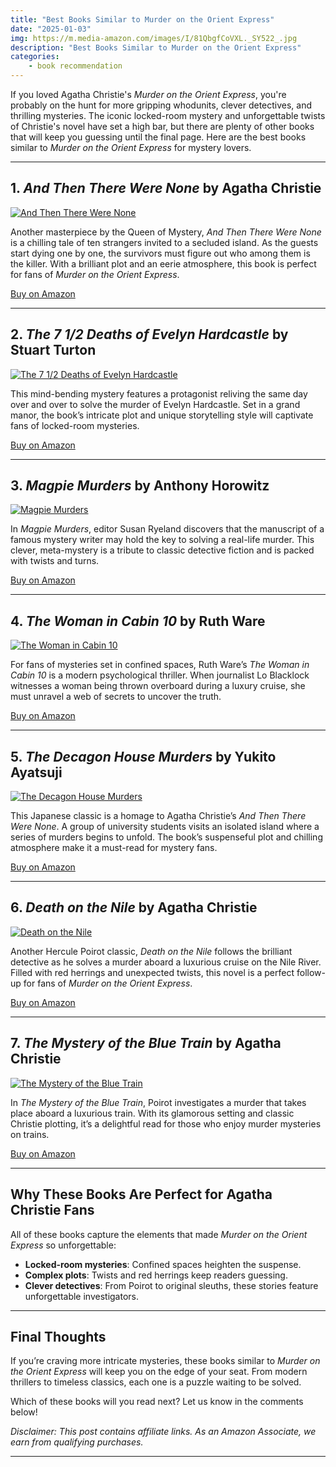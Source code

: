 ```yaml
---
title: "Best Books Similar to Murder on the Orient Express"
date: "2025-01-03"
img: https://m.media-amazon.com/images/I/81QbgfCoVXL._SY522_.jpg
description: "Best Books Similar to Murder on the Orient Express"
categories:
    - book recommendation
---
```



If you loved Agatha Christie's *Murder on the Orient Express*, you're probably on the hunt for more gripping whodunits, clever detectives, and thrilling mysteries. The iconic locked-room mystery and unforgettable twists of Christie's novel have set a high bar, but there are plenty of other books that will keep you guessing until the final page. Here are the best books similar to *Murder on the Orient Express* for mystery lovers.

---

## 1. *And Then There Were None* by Agatha Christie
[![And Then There Were None](https://m.media-amazon.com/images/I/81QbgfCoVXL._SY522_.jpg)](https://amzn.to/3W5uTpv)

Another masterpiece by the Queen of Mystery, *And Then There Were None* is a chilling tale of ten strangers invited to a secluded island. As the guests start dying one by one, the survivors must figure out who among them is the killer. With a brilliant plot and an eerie atmosphere, this book is perfect for fans of *Murder on the Orient Express*.

[Buy on Amazon](https://amzn.to/3W5uTpv)

---

## 2. *The 7 1/2 Deaths of Evelyn Hardcastle* by Stuart Turton
[![The 7 1/2 Deaths of Evelyn Hardcastle](https://m.media-amazon.com/images/I/71FkrD8KbDL._SY522_.jpg)](https://amzn.to/4fIR38b)

This mind-bending mystery features a protagonist reliving the same day over and over to solve the murder of Evelyn Hardcastle. Set in a grand manor, the book’s intricate plot and unique storytelling style will captivate fans of locked-room mysteries.

[Buy on Amazon](https://amzn.to/4fIR38b)

---

## 3. *Magpie Murders* by Anthony Horowitz
[![Magpie Murders](https://m.media-amazon.com/images/I/71VksxQMBUL._SY522_.jpg)](https://amzn.to/4a2qU2Y)

In *Magpie Murders*, editor Susan Ryeland discovers that the manuscript of a famous mystery writer may hold the key to solving a real-life murder. This clever, meta-mystery is a tribute to classic detective fiction and is packed with twists and turns.

[Buy on Amazon](https://amzn.to/4a2qU2Y)

---

## 4. *The Woman in Cabin 10* by Ruth Ware
[![The Woman in Cabin 10](https://m.media-amazon.com/images/I/81m8dzM8EUL._SY522_.jpg)](https://amzn.to/400yTJk)

For fans of mysteries set in confined spaces, Ruth Ware’s *The Woman in Cabin 10* is a modern psychological thriller. When journalist Lo Blacklock witnesses a woman being thrown overboard during a luxury cruise, she must unravel a web of secrets to uncover the truth.

[Buy on Amazon](https://amzn.to/400yTJk)

---

## 5. *The Decagon House Murders* by Yukito Ayatsuji
[![The Decagon House Murders](https://m.media-amazon.com/images/I/719vIRNi6JL._SY522_.jpg)](https://amzn.to/401C7fA)

This Japanese classic is a homage to Agatha Christie’s *And Then There Were None*. A group of university students visits an isolated island where a series of murders begins to unfold. The book’s suspenseful plot and chilling atmosphere make it a must-read for mystery fans.

[Buy on Amazon](https://amzn.to/401C7fA)

---

## 6. *Death on the Nile* by Agatha Christie
[![Death on the Nile](https://m.media-amazon.com/images/I/91FBoq7b1yL._SY522_.jpg)](https://amzn.to/3Pn9X9L)

Another Hercule Poirot classic, *Death on the Nile* follows the brilliant detective as he solves a murder aboard a luxurious cruise on the Nile River. Filled with red herrings and unexpected twists, this novel is a perfect follow-up for fans of *Murder on the Orient Express*.

[Buy on Amazon](https://amzn.to/3Pn9X9L)

---

## 7. *The Mystery of the Blue Train* by Agatha Christie
[![The Mystery of the Blue Train](https://m.media-amazon.com/images/I/71FvlZfGx3L._SY522_.jpg)](https://amzn.to/3Pk1Qej)

In *The Mystery of the Blue Train*, Poirot investigates a murder that takes place aboard a luxurious train. With its glamorous setting and classic Christie plotting, it’s a delightful read for those who enjoy murder mysteries on trains.

[Buy on Amazon](https://amzn.to/3Pk1Qej)

---

## Why These Books Are Perfect for Agatha Christie Fans

All of these books capture the elements that made *Murder on the Orient Express* so unforgettable:
- **Locked-room mysteries**: Confined spaces heighten the suspense.
- **Complex plots**: Twists and red herrings keep readers guessing.
- **Clever detectives**: From Poirot to original sleuths, these stories feature unforgettable investigators.

---

## Final Thoughts

If you’re craving more intricate mysteries, these books similar to *Murder on the Orient Express* will keep you on the edge of your seat. From modern thrillers to timeless classics, each one is a puzzle waiting to be solved.

Which of these books will you read next? Let us know in the comments below!

*Disclaimer: This post contains affiliate links. As an Amazon Associate, we earn from qualifying purchases.*

---
